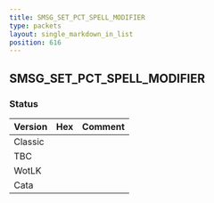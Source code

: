 ```yaml
---
title: SMSG_SET_PCT_SPELL_MODIFIER
type: packets
layout: single_markdown_in_list
position: 616
---
```


## SMSG_SET_PCT_SPELL_MODIFIER

### Status

Version | Hex | Comment
---------- | ---------- | ---------- 
Classic |  |  
TBC |  |  
WotLK |  |  
Cata |  |  
